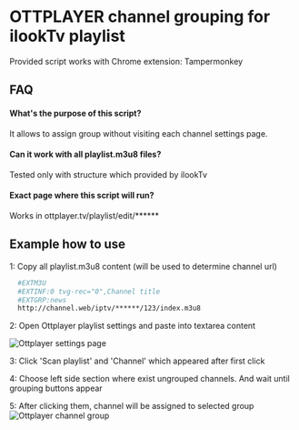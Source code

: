 
# OTTPLAYER channel grouping for ilookTv playlist

Provided script works with Chrome extension: Tampermonkey


## FAQ

#### What's the purpose of this script?

It allows to assign group without visiting each channel settings page.

#### Can it work with all playlist.m3u8 files?

Tested only with structure which provided by ilookTv

#### Exact page where this script will run?

Works in ottplayer.tv/playlist/edit/******


## Example how to use

1: Copy all playlist.m3u8 content (will be used to determine channel url)

```bash
  #EXTM3U
  #EXTINF:0 tvg-rec="0",Channel title
  #EXTGRP:news
  http://channel.web/iptv/******/123/index.m3u8
```

2: Open Ottplayer playlist settings and paste into textarea content 

![Ottplayer settings page](https://i.imgur.com/gmKwX38.png)

3: Click 'Scan playlist' and 'Channel' which appeared after first click

4: Choose left side section where exist ungrouped channels. And wait until grouping buttons appear

5: After clicking them, channel will be assigned to selected group
![Ottplayer channel group](https://i.imgur.com/4e9PaDc.png)
